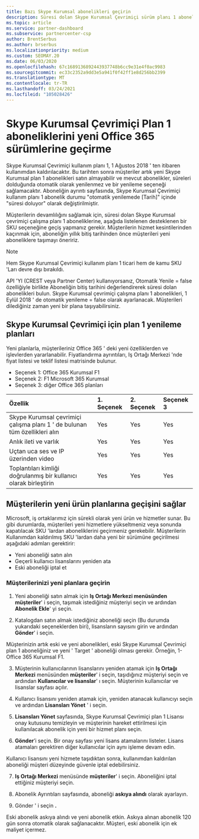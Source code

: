 ```yaml
---
title: Bazı Skype Kurumsal abonelikleri geçirin
description: Süresi dolan Skype Kurumsal Çevrimiçi sürüm planı 1 abonelikleriyle belirli müşterileri yeni Office 365 sürümlerine nasıl ve ne zaman geçirebileceğinizi öğrenin.
ms.topic: article
ms.service: partner-dashboard
ms.subservice: partnercenter-csp
author: BrentSerbus
ms.author: brserbus
ms.localizationpriority: medium
ms.custom: SEOMAY.20
ms.date: 06/03/2020
ms.openlocfilehash: 67c1689136892443937748b6cc9e31e4f0ac9983
ms.sourcegitcommit: ec33c2352a9dd3e5a941f0f42ff1e8d256bb2399
ms.translationtype: MT
ms.contentlocale: tr-TR
ms.lasthandoff: 03/24/2021
ms.locfileid: "105028426"
---
```

# <a name="migrate-skype-for-business-online-plan-1-subscriptions-to-newer-office-365-versions"></a>Skype Kurumsal Çevrimiçi Plan 1 aboneliklerini yeni Office 365 sürümlerine geçirme

Skype Kurumsal Çevrimiçi kullanım planı 1, 1 Ağustos 2018 ' ten itibaren kullanımdan kaldırılacaktır. Bu tarihten sonra müşteriler artık yeni Skype Kurumsal plan 1 abonelikleri satın almayabilir ve mevcut abonelikler, süreleri dolduğunda otomatik olarak yenilenmez ve bir yenileme seçeneği sağlamacaktır. Aboneliğin ayrıntı sayfasında, Skype Kurumsal Çevrimiçi kullanım planı 1 abonelik durumu "otomatik yenilemede [Tarih]" içinde "süresi doluyor" olarak değiştirilmiştir.  

Müşterilerin devamlılığını sağlamak için, süresi dolan Skype Kurumsal çevrimiçi çalışma planı 1 aboneliklerine, aşağıda listelenen desteklenen bir SKU seçeneğine geçiş yapmanız gerekir. Müşterilerin hizmet kesintilerinden kaçınmak için, aboneliğin yıllık bitiş tarihinden önce müşterileri yeni aboneliklere taşımayı öneririz. 

>[!NOTE]
>Hem Skype Kurumsal Çevrimiçi kullanım planı 1 ticari hem de kamu SKU 'Ları devre dışı bırakıldı.

API 'YI (CREST veya Partner Center) kullanıyorsanız, Otomatik Yenile = false özelliğiyle birlikte Aboneliğin bitiş tarihini değerlendirerek süresi dolan abonelikleri bulun. Skype Kurumsal çevrimiçi çalışma planı 1 abonelikleri, 1 Eylül 2018 ' de otomatik yenileme = false olarak ayarlanacak. Müşterileri dilediğiniz zaman yeni bir plana taşıyabilirsiniz. 

## <a name="skype-for-business-online-plan-1-replacement-plans"></a>Skype Kurumsal Çevrimiçi için plan 1 yenileme planları

Yeni planlarla, müşterileriniz Office 365 ' deki yeni özelliklerden ve işlevlerden yararlanabilir. Fiyatlandırma ayrıntıları, Iş Ortağı Merkezi 'nde fiyat listesi ve teklif listesi matrisinde bulunur. 

- Seçenek 1: Office 365 Kurumsal F1
- Seçenek 2: F1 Microsoft 365 Kurumsal
- Seçenek 3: diğer Office 365 planları

|**Özellik**    |**1\. Seçenek**   |**2\. Seçenek**   |**Seçenek 3**   |
|:-----------------|:-----------------|:-------------|:------------|
|Skype Kurumsal çevrimiçi çalışma planı 1 ' de bulunan tüm özellikleri alın|Yes   |Yes   |Yes   |
|Anlık ileti ve varlık |Yes   |Yes   |Yes   |
|Uçtan uca ses ve IP üzerinden video|Yes   |Yes   |Yes   
|Toplantıları kimliği doğrulanmış bir kullanıcı olarak birleştirin| Yes   |Yes   |Yes   |

## <a name="transition-customers-to-new-product-plans"></a>Müşterilerin yeni ürün planlarına geçişini sağlar

Microsoft, iş ortaklarımız için sürekli olarak yeni ürün ve hizmetler sunar. Bu gibi durumlarda, müşterileri yeni hizmetlere yükseltmeniz veya sonunda kapatılacak SKU 'lardan aboneliklerini geçirmeniz gerekebilir. Müşterilerin Kullanımdan kaldırılmış SKU 'lardan daha yeni bir sürümüne geçirilmesi aşağıdaki adımları gerektirir:

- Yeni aboneliği satın alın
- Geçerli kullanıcı lisanslarını yeniden ata
- Eski aboneliği iptal et

### <a name="migrate-your-customers-to-new-plans"></a>Müşterilerinizi yeni planlara geçirin

1. Yeni aboneliği satın almak için **Iş Ortağı Merkezi menüsünden** **müşteriler**' i seçin, taşımak istediğiniz müşteriyi seçin ve ardından **Abonelik Ekle**' yi seçin.

2. Katalogdan satın almak istediğiniz aboneliği seçin (Bu durumda yukarıdaki seçeneklerden biri), lisansların sayısını girin ve ardından **Gönder**' i seçin. 

Müşterinizin artık eski ve yeni abonelikleri, eski Skype Kurumsal Çevrimiçi plan 1 aboneliğiniz ve yeni ' Target ' aboneliği olması gerekir. Örneğin, 1-Office 365 Kurumsal F1.

3. Müşterinin kullanıcılarının lisanslarını yeniden atamak için **Iş Ortağı Merkezi** menüsünden **müşteriler**' i seçin, taşıdığınız müşteriyi seçin ve ardından **Kullanıcılar ve lisanslar**' ı seçin. Müşterinin kullanıcılar ve lisanslar sayfası açılır.

4. Kullanıcı lisansını yeniden atamak için, yeniden atanacak kullanıcıyı seçin ve ardından **Lisansları Yönet** ' i seçin.

5. **Lisansları Yönet** sayfasında, Skype Kurumsal Çevrimiçi plan 1 Lisansı onay kutusunu temizleyin ve müşterinin hareket ettirilmesi için kullanılacak abonelik için yeni bir hizmet planı seçin.

6. **Gönder**’i seçin. Bir onay sayfası yeni lisans atamalarını listeler. Lisans atamaları gerektiren diğer kullanıcılar için aynı işleme devam edin.

Kullanıcı lisansını yeni hizmete taşıdıktan sonra, kullanımdan kaldırılan aboneliği müşteri düzeyinde güvenle iptal edebilirsiniz.

7. **Iş Ortağı Merkezi** menüsünde **müşteriler**' i seçin. Aboneliğini iptal ettiğiniz müşteriyi seçin.

8. Abonelik Ayrıntıları sayfasında, aboneliği **askıya alındı** olarak ayarlayın.

9. Gönder ' i seçin **.**

Eski abonelik askıya alındı ve yeni abonelik etkin. Askıya alınan abonelik 120 gün sonra otomatik olarak sağlanacaktır. Müşteri, eski abonelik için ek maliyet içermez.

